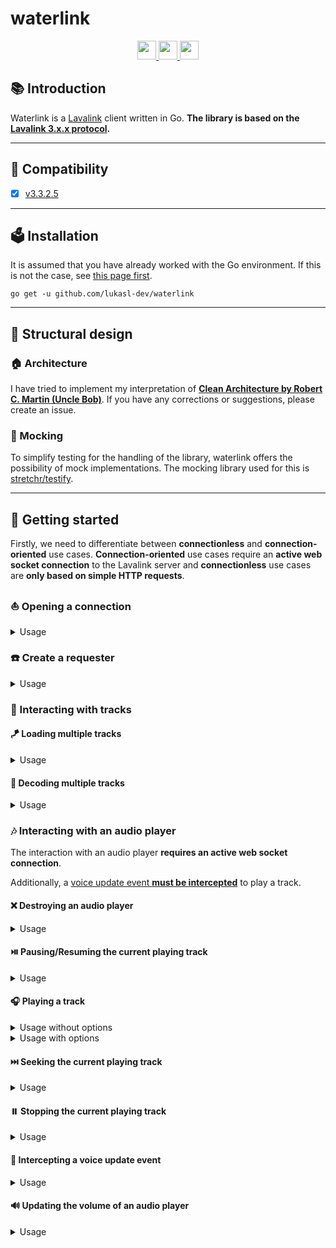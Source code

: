 # waterlink

<div align="center">
  <a href="https://golang.org/">
    <img
      src="https://img.shields.io/badge/Written%20in-Go-%23EF4041?style=for-the-badge"
      height="30"
    />
  </a>
  <a href="https://pkg.go.dev/github.com/lukasl-dev/waterlink">
    <img
      src="https://img.shields.io/badge/godoc-reference-5272B4.svg?style=for-the-badge"
      height="30"
    />
  </a>
  <a href="https://goreportcard.com/report/github.com/lukasl-dev/waterlink">
    <img
      src="https://goreportcard.com/badge/github.com/lukasl-dev/waterlink?style=for-the-badge"
      height="30"
    />
  </a>
</div>

## :books: Introduction

Waterlink is a [Lavalink](https://github.com/freyacodes/Lavalink) client written in Go. **The library is based on
the [Lavalink 3.x.x protocol](https://github.com/freyacodes/Lavalink/blob/master/IMPLEMENTATION.md).**

---

## :mag_right: Compatibility

- [x] [v3.3.2.5](https://github.com/freyacodes/Lavalink/releases/tag/3.3.2.5)

---

## :ballot_box: Installation

It is assumed that you have already worked with the Go environment. If this is not the case,
see [this page first](https://golang.org/doc/install).

```shell
go get -u github.com/lukasl-dev/waterlink
```

---

## :art: Structural design

### :house: Architecture

I have tried to implement my interpretation of [**Clean Architecture by Robert C. Martin (Uncle
Bob)**](https://blog.cleancoder.com/uncle-bob/2012/08/13/the-clean-architecture.html). If you have any corrections or
suggestions, please create an issue.

### :mosquito: Mocking

To simplify testing for the handling of the library, waterlink offers the possibility of mock implementations. The
mocking library used for this is [stretchr/testify](https://github.com/stretchr/testify).

---

## :bamboo: Getting started

Firstly, we need to differentiate between **connectionless** and **connection-oriented** use cases. **Connection-oriented** use cases require an **active web socket connection** to the Lavalink server and **connectionless** use cases are **only based on simple HTTP requests**.

### :boat: Opening a connection

<details>
  <summary>Usage</summary>
  <p>
  
  ```go
  package main
  
  import (
    "context"
    "net/url"
  
    "github.com/lukasl-dev/waterlink"
  )
  
  var (
    host = url.URL{                // TODO: adjust
      Scheme: "ws",
      Host:   "localhost:2333",
    }
    passphrase = "youshallnotpass" // TODO: adjust
  )
  
  func main() {
    opts := waterlink.NewConnectOptions().WithPassphrase(passphrase)
    conn, err := waterlink.Connect(context.TODO(), host, opts)
    if err != nil {
      // TODO: handle error
      return
    }
    // TODO: use conn
  }
  ```

  </p>
</details>

### :phone: Create a requester

<details>
  <summary>Usage</summary>
  <p>
  
  ```go
  package main
  
  import (
    "net/url"
  
    "github.com/lukasl-dev/waterlink"
  )
  
  var (
    host = url.URL{                // TODO: adjust
      Scheme: "http",
      Host:   "localhost:2333",
    }
    passphrase = "youshallnotpass" // TODO: adjust
  )
  
  func main() {
    opts := waterlink.NewRequesterOptions().WithPassphrase(passphrase)
    req := waterlink.NewRequester(host, opts)
    // TODO: use req
  }
  ```

  </p>
</details>

### :musical_keyboard: Interacting with tracks

#### :kite: Loading multiple tracks

<details>
  <summary>Usage</summary>
  <p>
  
  ```go
  package main

  import (
    "github.com/lukasl-dev/waterlink"
  )

  var (
    req        waterlink.Requester                             // TODO: create req
    identifier = "https://www.youtube.com/watch?v=dQw4w9WgXcQ" // TODO: adjust
  )

  func main() {
    resp, err := req.LoadTracks(identifier)
    if err != nil {
      // TODO: handle error
      return
    }
    // TODO: use resp
  }
  ```

  </p>
</details>

#### :ticket: Decoding multiple tracks

<details>
  <summary>Usage</summary>
  <p>
  
  ```go
  package main
  
  import (
    "github.com/lukasl-dev/waterlink"
  )
  
  var (
    req      waterlink.Requester // TODO: create req
    trackIDs []string            // TODO: define trackIDs
  )
  
  func main() {
    tracks, err := req.DecodeTracks(trackIDs...)
    if err != nil {
      // handle error
      return
    }
    // TODO: use tracks
  }
  ```

  </p>
</details>

### :notes: Interacting with an audio player

The interaction with an audio player **requires an active web socket connection**.

Additionally, a [voice update event **must be intercepted**](#briefcase-intercepting-a-voice-update-event) to play a track.

#### :x: Destroying an audio player

<details>
  <summary>Usage</summary>
  <p>

  ```go
  package main
  
  import "github.com/lukasl-dev/waterlink"
  
  var (
    conn    waterlink.Connection // TODO: open conn
    guildID uint                 // TODO: define guildID
  )
  
  func main() {
    if err := conn.Destroy(guildID); err != nil {
      // TODO: handle error
    }
  }
  ```

  </p>
</details>

#### :play_or_pause_button: Pausing/Resuming the current playing track

<details>
  <summary>Usage</summary>
  <p>

  ```go
  package main
  
  import "github.com/lukasl-dev/waterlink"
  
  var (
    conn    waterlink.Connection // TODO: open conn
    guildID uint                 // TODO: define guildID
    paused  bool                 // TODO: define paused
  )
  
  func main() {
    if err := conn.SetPaused(guildID, paused); err != nil {
      // TODO: handle error
    }
  }
  ```

  </p>
</details>

#### :headphones: Playing a track

<details>
  <summary>Usage without options</summary>
  <p>

  ```go
  package main
  
  import (
    "github.com/lukasl-dev/waterlink"
  )
  
  var (
    conn    waterlink.Connection // TODO: open conn
    guildID uint                 // TODO: define guildID
    trackID string               // TODO: load trackID
  )
  
  func main() {
    if err := conn.Play(guildID, trackID); err != nil {
      // TODO: handle error
    }
  }
  ```

  </p>
</details>

<details>
  <summary>Usage with options</summary>
  <p>

  ```go
  package main
  
  import (
    "github.com/lukasl-dev/waterlink"
    "github.com/lukasl-dev/waterlink/usecase/play"
  )
  
  var (
    conn    waterlink.Connection // TODO: open conn
    guildID uint                 // TODO: define guildID
    trackID string               // TODO: load trackID
    volume  uint                 // TODO: define volume
  )
  
  func main() {
    opts := play.NewOptions().WithVolume(volume) // more options available
    if err := conn.Play(guildID, trackID, opts); err != nil {
      // TODO: handle error
    }
  }
  ```

  </p>
</details>

#### :next_track_button: Seeking the current playing track

<details>
  <summary>Usage</summary>
  <p>

  ```go
  package main
  
  import (
    "github.com/lukasl-dev/waterlink"
  )
  
  var (
    conn     waterlink.Connection // TODO: open conn
    guildID  uint                 // TODO: define guildID
    position uint                 // TODO: define position
  )
  
  func main() {
    if err := conn.Seek(guildID, position); err != nil {
      // TODO: handle error
    }
  }

  ```

  </p>
</details>

#### :pause_button: Stopping the current playing track

<details>
  <summary>Usage</summary>
  <p>

  ```go
  package main
  
  import (
    "github.com/lukasl-dev/waterlink"
  )
  
  var (
    conn    waterlink.Connection // TODO: open conn
    guildID uint                 // TODO: define guildID
  )
  
  func main() {
    if err := conn.Stop(guildID); err != nil {
      // TODO: handle error
    }
  }
  ```

  </p>
</details>

#### :briefcase: Intercepting a voice update event

<details>
  <summary>Usage</summary>
  <p>

  ```go
  package main
  
  import (
    "github.com/lukasl-dev/waterlink"
  )
  
  var (
    conn      waterlink.Connection // TODO: open conn
    guildID   uint                 // TODO: define guildID
    sessionID string               // TODO: define sessionID
    token     string               // TODO: define token
    endpoint  string               // TODO: define endpoint
  )
  
  func main() {
    if err := conn.UpdateVoice(guildID, sessionID, token, endpoint); err != nil {
      // TODO: handle error
    }
  }
  ```

  </p>
</details>

#### :loud_sound: Updating the volume of an audio player

<details>
  <summary>Usage</summary>
  <p>

  ```go
  package main
  
  import (
    "github.com/lukasl-dev/waterlink"
  )
  
  var (
    conn    waterlink.Connection // TODO: open conn
    guildID uint                 // TODO: define guildID
    volume  uint                 // TODO: define volume
  )
  
  func main() {
    if err := conn.UpdateVolume(guildID, volume); err != nil {
      // TODO: handle error
    }
  }
  ```

  </p>
</details>
